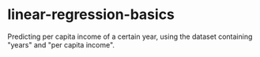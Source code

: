 # linear-regression-basics
Predicting per capita income of a certain year, using the dataset containing "years" and "per capita income".
